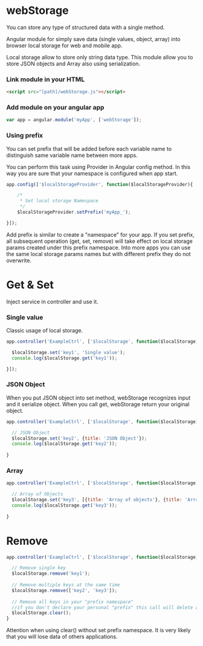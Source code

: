# webStorage
You can store any type of structured data with a single method.

Angular module for simply save data (single values, object, array) into browser local storage for web and mobile app.

Local storage allow to store only string data type. This module allow you to store JSON objects and Array also using serialization. 

### Link module in your HTML
```html
<script src="[path]/webStorage.js"></script>
```

### Add module on your angular app
```javascript
var app = angular.module('myApp', ['webStorage']);
```

### Using prefix
You can set prefix that will be added before each variable name to distinguish same variable name between more apps.

You can perform this task using Provider in Angular config method. In this way you are sure that your namespace is configured when app start. 

```javascript
app.config(['$localStorageProvider', function($localStorageProvider){

	/*
	 * Set local storage Namespace
	 */
  	$localStorageProvider.setPrefix('myApp_');

}]);
```
Add prefix is similar to create a "namespace" for your app. If you set prefix, all subsequent operation (get, set, remove) will take effect on local storage params created under this prefix namespace.
Into more apps you can use the same local storage params names but with different prefix they do not overwrite.

# Get & Set
Inject service in controller and use it.

### Single value
Classic usage of local storage.
```javascript
app.controller('ExampleCtrl', ['$localStorage', function($localStorage){

  $localStorage.set('key1', 'Single value');
  console.log($localStorage.get('key1'));

}]);
```

### JSON Object
When you put JSON object into set method, webStorage recognizes input and it serialize object. When you call get, webStorage return your original object.
```javascript
app.controller('ExampleCtrl', ['$localStorage', function($localStorage){

  // JSON Object
  $localStorage.set('key2', {title: 'JSON Object'});
  console.log($localStorage.get('key2'));
  
}
```

### Array 
```javascript
app.controller('ExampleCtrl', ['$localStorage', function($localStorage){

  // Array of Objects
  $localStorage.set('key3', [{title: 'Array of objects'}, {title: 'Array of objects'}]);
  console.log($localStorage.get('key3'));
  
}
```

# Remove
```javascript
app.controller('ExampleCtrl', ['$localStorage', function($localStorage){

  // Remove single key
  $localStorage.remove('key1');
  
  // Remove multiple keys at the same time
  $localStorage.remove(['key2', 'key3']);
  
  // Remove all keys in your "prefix namespace"
  //if you don't declare your personal "prefix" this call will delete all local storage
  $localStorage.clear();
}
```
Attention when using clear() without set prefix namespace. It is very likely that you will lose data of others applications.
